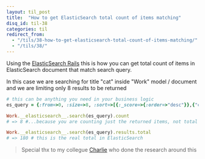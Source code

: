 ```yaml
---
layout: til_post
title:  "How to get ElasticSearch total count of items matching"
disq_id: til-38
categories: til
redirect_from:
  - "/tils/38-how-to-get-elasticsearch-total-count-of-items-matching/"
  - "/tils/38/"
---
```


Using the [ElasticSearch Rails](https://github.com/elastic/elasticsearch-rails)
this is how you can get total count of items in ElasticSearch document
that match search query.

In this case we are searching for title "cat" inside "Work" model /
document and we are limiting only 8 results to be returned



```ruby
# this can be anything you need in your business logic
es_query = {:from=>0, :size=>8, :sort=>[{:_score=>{:order=>"desc"}},{"created_at"=>{"order"=>"desc"}}], :query=>{:bool=>{:must=>{:bool=>{:should=>[{:match=>{:title=>{:query=>"cat"}}}]}}}}}

Work.__elasticsearch__.search(es_query).count
# => 8 #...because you are counting just the returned items, not total

Work.__elasticsearch__.search(es_query).results.total
# => 180 # this is the real total in ElasticSearch


```


> Special thx to my collegue [Charlie](https://github.com/charlietarr1) who done the research around this

